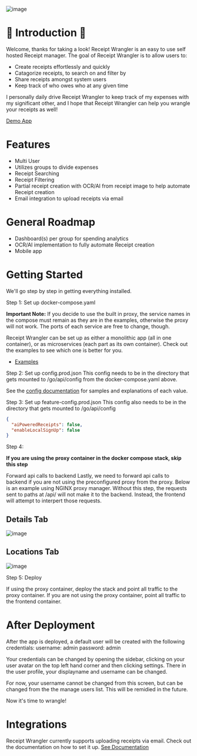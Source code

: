 ![image](https://github.com/Receipt-Wrangler/.github/assets/44912201/48922c60-d3c9-44d1-8354-4c54e8b5d657)

# 🧾 Introduction 🧾

Welcome, thanks for taking a look! Receipt Wrangler is an easy to use self hosted Receipt manager.
The goal of Receipt Wrangler is to allow users to:

- Create receipts effortlessly and quickly
- Catagorize receipts, to search on and filter by
- Share receipts amongst system users
- Keep track of who owes who at any given time

I personally daily drive Receipt Wrangler to keep track of my expenses with my significant other, and I hope that Receipt Wrangler can help you wrangle your receipts as well!

[Demo App](https://demo.receiptwrangler.io)

# Features

- Multi User
- Utilizes groups to divide expenses
- Receipt Searching
- Receipt Filtering
- Partial receipt creation with OCR/AI from receipt image to help automate Receipt creation
- Email integration to upload receipts via email

# General Roadmap

- Dashboard(s) per group for spending analytics
- OCR/AI implementation to fully automate Receipt creation
- Mobile app

# Getting Started

We'll go step by step in getting everything installed.

Step 1: Set up docker-compose.yaml

**Important Note:**
If you decide to use the built in proxy, the service names in the compose must remain as they are in the examples, otherwise the proxy will not work.
The ports of each service are free to change, though.

Receipt Wrangler can be set up as either a monolithic app (all in one container), or as microservices (each part as its own container).
Check out the examples to see which one is better for you.

- [Examples](https://github.com/Receipt-Wrangler/.github/tree/main/examples)

Step 2: Set up config.prod.json
This config needs to be in the directory that gets mounted to /go/api/config from the docker-compose.yaml above.

See the [config documentation](https://github.com/Receipt-Wrangler/.github/tree/main/configuration/configuration.md) for samples and explanations of each value.

Step 3: Set up feature-config.prod.json
This config also needs to be in the directory that gets mounted to /go/api/config

```json
{
  "aiPoweredReceipts": false,
  "enableLocalSignUp": false
}
```

Step 4:

**If you are using the proxy container in the docker compose stack, skip this step**

Forward api calls to backend
Lastly, we need to forward api calls to backend if you are not using the preconfigured proxy from the proxy.
Below is an example using NGINX proxy manager. Without this step, the requests sent to paths at /api/ will not make it to the backend. Instead, the frontend will attempt to interpert those requests.

## Details Tab

![image](https://github.com/Receipt-Wrangler/.github/assets/44912201/9690b448-93d2-41d7-8852-ef411d7283b5)

## Locations Tab

![image](https://github.com/Receipt-Wrangler/.github/assets/44912201/2fe17995-b4c2-40c1-91d3-c046a6666f4d)

Step 5: Deploy

If using the proxy container, deploy the stack and point all traffic to the proxy container.
If you are not using the proxy container, point all traffic to the frontend container.

# After Deployment

After the app is deployed, a default user will be created with the following credentials:
username: admin
password: admin

Your credentials can be changed by opening the sidebar, clicking on your user avatar on the top left hand corner and then clicking settings.
There in the user profile, your displayname and username can be changed.

For now, your username cannot be changed from this screen, but can be changed from the the manage users list. This will be remidied in the future.

Now it's time to wrangle!

# Integrations

Receipt Wrangler currently supports uploading receipts via email. Check out the documentation on how to set it up. [See Documentation](https://github.com/Receipt-Wrangler/.github/tree/main/integrations)
